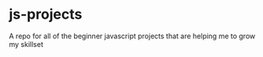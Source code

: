 # js-projects
A repo for all of the beginner javascript projects that are helping me to grow my skillset
